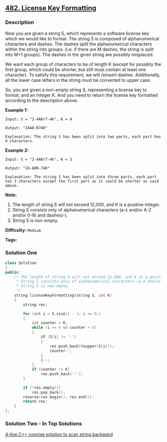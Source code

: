 ## [482. License Key Formatting](https://leetcode.com/problems/license-key-formatting/description/)

### Description

Now you are given a string S, which represents a software license key which we would like to format. The string S is composed of alphanumerical characters and dashes. The dashes split the alphanumerical characters within the string into groups. (i.e. if there are M dashes, the string is split into M+1 groups). The dashes in the given string are possibly misplaced.

We want each group of characters to be of length K (except for possibly the first group, which could be shorter, but still must contain at least one character). To satisfy this requirement, we will reinsert dashes. Additionally, all the lower case letters in the string must be converted to upper case.

So, you are given a non-empty string S, representing a license key to format, and an integer K. And you need to return the license key formatted according to the description above.

**Example 1:**

```
Input: S = "2-4A0r7-4k", K = 4

Output: "24A0-R74K"

Explanation: The string S has been split into two parts, each part has 4 characters.

```

**Example 2:**

```
Input: S = "2-4A0r7-4k", K = 3

Output: "24-A0R-74K"

Explanation: The string S has been split into three parts, each part has 3 characters except the first part as it could be shorter as said above.

```

**Note:**

1. The length of string S will not exceed 12,000, and K is a positive integer.
2. String S consists only of alphanumerical characters (a-z and/or A-Z and/or 0-9) and dashes(-).
3. String S is non-empty.

**Difficulty:** `Medium`

**Tags:**

### Solution One

```c++
class Solution
{
public:
    /* The length of string S will not exceed 12,000, and K is a positive integer.
     * String S consists only of alphanumerical characters (a-z and/or A-Z and/or 0-9) and dashes(-).
     * String S is non-empty.
     */
    string licenseKeyFormatting(string S, int K)
    {
        string res;

        for (int i = S.size() - 1; i >= 0;)
        {
            int counter = K;
            while (i >= 0 && counter > 0)
            {
                if (S[i] != '-')
                {
                    res.push_back(toupper(S[i]));
                    counter--;
                }
                i--;
            }
            if (counter != K)
                res.push_back('-');
        }

        if (!res.empty())
            res.pop_back();
        reverse(res.begin(), res.end());
        return res;
    }
};
```

### Solution Two - In Top Solutions

[4-line C++ concise solution to scan string backward](https://discuss.leetcode.com/topic/74993/4-line-c-concise-solution-to-scan-string-backward)
